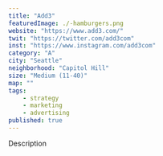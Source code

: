 ```yaml
---
title: "Add3"
featuredImage: ./-hamburgers.png
website: "https://www.add3.com/"
twit: "https://twitter.com/add3com"
inst: "https://www.instagram.com/add3com"
category: "A"
city: "Seattle"
neighborhood: "Capitol Hill"
size: "Medium (11-40)"
map: ""
tags:
    - strategy
    - marketing
    - advertising
published: true
---
```


Description
